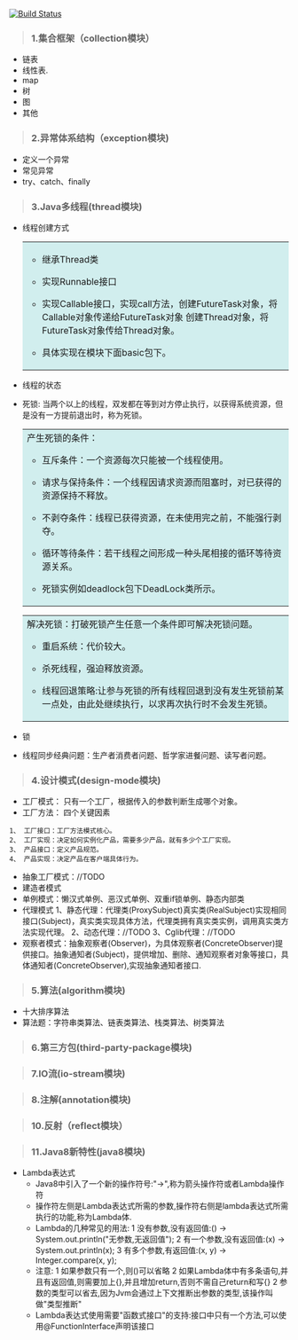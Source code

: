 [![Build Status](https://travis-ci.org/lmmmmmm/JavaBase.svg?branch=master)](https://travis-ci.org/lmmmmmm/JavaBase)

>  ### 1.集合框架（collection模块） 
   * 链表       
   * 线性表.
   * map
   * 树
   * 图
   * 其他
   
>  ### 2.异常体系结构（exception模块)  
   * 定义一个异常
   * 常见异常
   * try、catch、finally

>  ### 3.Java多线程(thread模块)
   * 线程创建方式
      <table><tr><td bgcolor=#D1EEEE>
      
        + 继承Thread类  
          
        + 实现Runnable接口
        
        + 实现Callable接口，实现call方法，创建FutureTask对象，将Callable对象传递给FutureTask对象
            创建Thread对象，将FutureTask对象传给Thread对象。
            
        + 具体实现在模块下面basic包下。 
      </td></tr></table>
   * 线程的状态
   * 死锁: 当两个以上的线程，双发都在等到对方停止执行，以获得系统资源，但是没有一方提前退出时，称为死锁。
        <table><tr><td bgcolor=#D1EEEE>
         产生死锁的条件：  
         
       + 互斥条件：一个资源每次只能被一个线程使用。  
         
       + 请求与保持条件：一个线程因请求资源而阻塞时，对已获得的资源保持不释放。
       
       + 不剥夺条件：线程已获得资源，在未使用完之前，不能强行剥夺。
           
       + 循环等待条件：若干线程之间形成一种头尾相接的循环等待资源关系。
       
       + 死锁实例如deadlock包下DeadLock类所示。
           
        </td></tr></table>
        
     <table><tr><td bgcolor=#D1EEEE>
        解决死锁：打破死锁产生任意一个条件即可解决死锁问题。
 
        +  重启系统：代价较大。
        
        +  杀死线程，强迫释放资源。
        
        +  线程回退策略:让参与死锁的所有线程回退到没有发生死锁前某一点处，由此处继续执行，以求再次执行时不会发生死锁。  
     </td></tr></table>
     
   * 锁
   
   * 线程同步经典问题：生产者消费者问题、哲学家进餐问题、读写者问题。
   
>  ### 4.设计模式(design-mode模块)
   * 工厂模式： 只有一个工厂，根据传入的参数判断生成哪个对象。
   * 工厂方法： 四个关键因素
   
    1、 工厂接口：工厂方法模式核心。
    2、 工厂实现：决定如何实例化产品，需要多少产品，就有多少个工厂实现。
    3、 产品接口：定义产品规范。
    4、 产品实现：决定产品在客户端具体行为。
   * 抽象工厂模式：//TODO 
   * 建造者模式
   * 单例模式：懒汉式单例、恶汉式单例、双重if锁单例、静态内部类
   * 代理模式
    1、静态代理：代理类(ProxySubject)真实类(RealSubject)实现相同接口(Subject)，真实类实现具体方法，代理类拥有真实类实例，调用真实类方法实现代理。
    2、动态代理：//TODO
    3、Cglib代理：//TODO
   * 观察者模式：抽象观察者(Observer)，为具体观察者(ConcreteObserver)提供接口。抽象通知者(Subject)，提供增加、删除、通知观察者对象等接口，具体通知者(ConcreteObserver),实现抽象通知者接口.
>  ### 5.算法(algorithm模块)
   * 十大排序算法
   * 算法题：字符串类算法、链表类算法、栈类算法、树类算法
   
>  ### 6.第三方包(third-party-package模块)
   

>  ### 7.IO流(io-stream模块)


>  ### 8.注解(annotation模块)


>  ### 10.反射（reflect模块）

>  ### 11.Java8新特性(java8模块)
   * Lambda表达式
        + Java8中引入了一个新的操作符号:"->",称为箭头操作符或者Lambda操作符
        + 操作符左侧是Lambda表达式所需的参数,操作符右侧是lambda表达式所需执行的功能,称为Lambda体.
        + Lambda的几种常见的用法:
            1 没有参数,没有返回值:() -> System.out.println("无参数,无返回值");
            2 有一个参数,没有返回值:(x) -> System.out.println(x);
            3 有多个参数,有返回值:(x, y) -> Integer.compare(x, y);
        + 注意:
            1 如果参数只有一个,则()可以省略
            2 如果Lambda体中有多条语句,并且有返回值,则需要加上{},并且增加return,否则不需自己return和写{}
            2 参数的类型可以省去,因为Jvm会通过上下文推断出参数的类型,该操作叫做"类型推断"
        + Lambda表达式使用需要"函数式接口"的支持:接口中只有一个方法,可以使用@FunctionInterface声明该接口